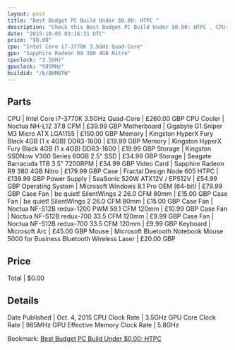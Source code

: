 ```yaml
---
layout: post
title: "Best Budget PC Build Under $0.00: HTPC "
description: "Check this Best Budget PC Build Under $0.00: HTPC . CPU: Intel Core i7-3770K 3.5GHz Quad-Core, CPU Cooler: Noctua NH-L12 37.8 CFM, Motherboard: Gigabyte G1.Sniper M3 Micro"
date: "2015-10-05 03:16:31 UTC"
price: "$0.00"
cpu: "Intel Core i7-3770K 3.5GHz Quad-Core"
gpu: "Sapphire Radeon R9 380 4GB Nitro"
cpuclock: "3.5GHz"
gpuclock: "985MHz"
buildid: "/b/BHM8TW"
---
```


## Parts

CPU | Intel Core i7-3770K 3.5GHz Quad-Core | £260.00 GBP
CPU Cooler | Noctua NH-L12 37.8 CFM | £39.99 GBP
Motherboard | Gigabyte G1.Sniper M3 Micro ATX LGA1155 | £150.00 GBP
Memory | Kingston HyperX Fury Black 4GB (1 x 4GB) DDR3-1600 | £19.99 GBP
Memory | Kingston HyperX Fury Black 4GB (1 x 4GB) DDR3-1600 | £19.99 GBP
Storage | Kingston SSDNow V300 Series 60GB 2.5" SSD | £34.99 GBP
Storage | Seagate Barracuda 1TB 3.5" 7200RPM | £34.99 GBP
Video Card | Sapphire Radeon R9 380 4GB Nitro | £179.99 GBP
Case | Fractal Design Node 605 HTPC | £139.99 GBP
Power Supply | SeaSonic 520W ATX12V / EPS12V | £54.99 GBP
Operating System | Microsoft Windows 8.1 Pro OEM (64-bit) | £79.99 GBP
Case Fan | be quiet! SilentWings 2 26.0 CFM 80mm | £15.00 GBP
Case Fan | be quiet! SilentWings 2 26.0 CFM 80mm | £15.00 GBP
Case Fan | Noctua NF-S12B redux-1200 PWM 59.1 CFM 120mm | £10.99 GBP
Case Fan | Noctua NF-S12B redux-700 33.5 CFM 120mm | £9.99 GBP
Case Fan | Noctua NF-S12B redux-700 33.5 CFM 120mm | £9.99 GBP
Keyboard | Microsoft Arc | £45.00 GBP
Mouse | Microsoft Bluetooth Notebook Mouse 5000 for Business Bluetooth Wireless Laser | £20.00 GBP

## Price

Total | $0.00

## Details

Date Published | Oct. 4, 2015
CPU Clock Rate | 3.5GHz
GPU Core Clock Rate | 985MHz
GPU Effective Memory Clock Rate | 5.8GHz

Bookmark: [Best Budget PC Build Under $0.00: HTPC ](http://pcbuilders.github.io/2015/10/05/best-budget-pc-build-under-0-dollars-dot-00-htpc/)
